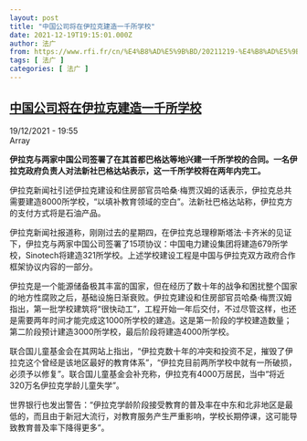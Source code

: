 ```yaml
---
layout: post
title: "中国公司将在伊拉克建造一千所学校"
date: 2021-12-19T19:15:01.000Z
author: 法广
from: https://www.rfi.fr/cn/%E4%B8%AD%E5%9B%BD/20211219-%E4%B8%AD%E5%9B%BD%E5%85%AC%E5%8F%B8%E5%B0%86%E5%9C%A8%E4%BC%8A%E6%8B%89%E5%85%8B%E5%BB%BA%E9%80%A0%E4%B8%80%E5%8D%83%E6%89%80%E5%AD%A6%E6%A0%A1
tags: [ 法广 ]
categories: [ 法广 ]
---
```

<!--1639941301000-->
[中国公司将在伊拉克建造一千所学校](https://www.rfi.fr/cn/%E4%B8%AD%E5%9B%BD/20211219-%E4%B8%AD%E5%9B%BD%E5%85%AC%E5%8F%B8%E5%B0%86%E5%9C%A8%E4%BC%8A%E6%8B%89%E5%85%8B%E5%BB%BA%E9%80%A0%E4%B8%80%E5%8D%83%E6%89%80%E5%AD%A6%E6%A0%A1)
------

<div>
<div>19/12/2021 - 19:55</div>Array<p><strong>                    伊拉克与两家中国公司签署了在其首都巴格达等地兴建一千所学校的合同。一名伊拉克政府负责人对法新社巴格达站表示，这一千所学校将在两年内完工。                </strong></p><div >                    <p>伊拉克新闻社引述伊拉克建设和住房部官员哈桑·梅贾汉姆的话表示，伊拉克总共需要建造8000所学校，“以填补教育领域的空白”。法新社巴格达站称，伊拉克方的支付方式将是石油产品。</p><p>伊拉克新闻社报道称，刚刚过去的星期四，在伊拉克总理穆斯塔法·卡齐米的见证下，伊拉克与两家中国公司签署了15项协议：中国电力建设集团将建造679所学校，Sinotech将建造321所学校。上述学校建设工程是中国与伊拉克双方政府合作框架协议内容的一部分。</p><p>伊拉克是一个能源储备极其丰富的国家，但在经历了数十年的战争和困扰整个国家的地方性腐败之后，基础设施日渐衰败。伊拉克建设和住房部官员哈桑·梅贾汉姆指出，第一批学校建筑将“很快动工”，工程开始一年后交付，不过尽管这样，也还是需要两年时间才能完成这1000所学校的建造。这是第一阶段的学校建造数量；第二阶段预计建造3000所学校，最后阶段将建造4000所学校。</p><p>联合国儿童基金会在其网站上指出，“伊拉克数十年的冲突和投资不足，摧毁了伊拉克这个曾经是该地区最好的教育体系”，“伊拉克目前两所学校中就有一所破损，必须予以修复”。联合国儿童基金会补充称，伊拉克有4000万居民，当中“将近320万名伊拉克学龄儿童失学”。</p><p>世界银行也发出警告：“伊拉克学龄阶段接受教育的普及率在中东和北非地区是最低的，而且由于新冠大流行，对教育服务产生严重影响，学校长期停课，这可能导致教育普及率下降得更多”。</p>                                            <div data-selfpromo-newsletter>    </div>    <div data-selfpromo-app>    </div>                </div>
</div>
